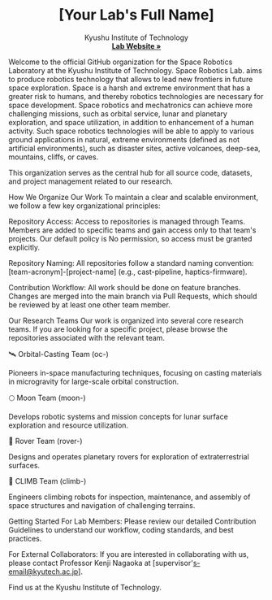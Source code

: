 <p align="center">
<!-- Optional: Add your lab's logo here. You'll need to upload the logo to a repository and link to the raw file. -->
<!-- <img src="URL_TO_YOUR_LAB_LOGO.png" alt="Lab Logo" width="150"/> -->
<h1 align="center">[Your Lab's Full Name]</h1>
<p align="center">
Kyushu Institute of Technology
<br />
<a href="http://www.mech.kyutech.ac.jp/srl/index.html"><strong>Lab Website »</strong></a>
</p>
</p>

Welcome to the official GitHub organization for the Space Robotics Laboratory at the Kyushu Institute of Technology. Space Robotics Lab. aims to produce robotics technology that allows to lead new frontiers in future space exploration. Space is a harsh and extreme environment that has a greater risk to humans, and thereby robotics technologies are necessary for space development. Space robotics and mechatronics can achieve more challenging missions, such as orbital service, lunar and planetary exploration, and space utilization, in addition to enhancement of a human activity. Such space robotics technologies will be able to apply to various ground applications in natural, extreme environments (defined as not artificial environments), such as disaster sites, active volcanoes, deep-sea, mountains, cliffs, or caves.

This organization serves as the central hub for all source code, datasets, and project management related to our research.

How We Organize Our Work
To maintain a clear and scalable environment, we follow a few key organizational principles:

Repository Access: Access to repositories is managed through Teams. Members are added to specific teams and gain access only to that team's projects. Our default policy is No permission, so access must be granted explicitly.

Repository Naming: All repositories follow a standard naming convention: [team-acronym]-[project-name] (e.g., cast-pipeline, haptics-firmware).

Contribution Workflow: All work should be done on feature branches. Changes are merged into the main branch via Pull Requests, which should be reviewed by at least one other team member.

Our Research Teams
Our work is organized into several core research teams. If you are looking for a specific project, please browse the repositories associated with the relevant team.

🛰️ Orbital-Casting Team (oc-)

Pioneers in-space manufacturing techniques, focusing on casting materials in microgravity for large-scale orbital construction.

🌕 Moon Team (moon-)

Develops robotic systems and mission concepts for lunar surface exploration and resource utilization.

🚗 Rover Team (rover-)

Designs and operates planetary rovers for exploration of extraterrestrial surfaces.

🧗 CLIMB Team (climb-)

Engineers climbing robots for inspection, maintenance, and assembly of space structures and navigation of challenging terrains.

Getting Started
For Lab Members: Please review our detailed Contribution Guidelines to understand our workflow, coding standards, and best practices.

For External Collaborators: If you are interested in collaborating with us, please contact Professor Kenji Nagaoka at [supervisor's-email@kyutech.ac.jp].

Find us at the Kyushu Institute of Technology.
